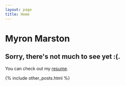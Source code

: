 ```yaml
---
layout: page
title: Home
---
```

# Myron Marston

## Sorry, there's not much to see yet :(.

You can check out my [resume](/n/resume).

{% include other_posts.html %}
